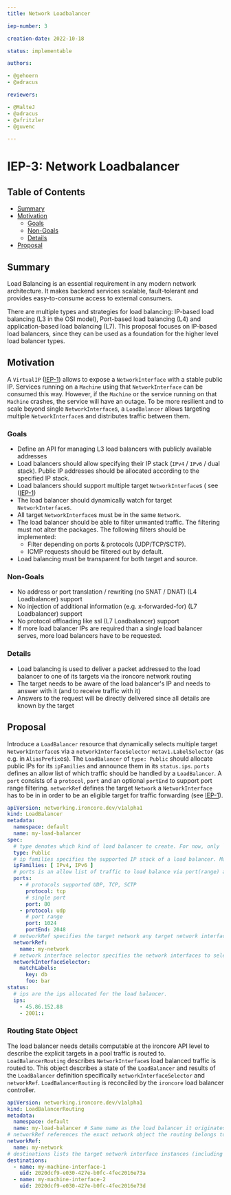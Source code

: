 ```yaml
---
title: Network Loadbalancer

iep-number: 3

creation-date: 2022-10-18

status: implementable

authors:

- @gehoern
- @adracus

reviewers:

- @MalteJ
- @adracus
- @afritzler
- @guvenc

---
```


# IEP-3: Network Loadbalancer

## Table of Contents

- [Summary](#summary)
- [Motivation](#motivation)
    - [Goals](#goals)
    - [Non-Goals](#non-goals)
    - [Details](#details)
- [Proposal](#proposal)

## Summary

Load Balancing is an essential requirement in any modern network architecture.
It makes backend services scalable, fault-tolerant and provides easy-to-consume access to external consumers.

There are multiple types and strategies for load balancing: IP-based load balancing (L3 in the OSI model),
Port-based load balancing (L4) and application-based load balancing (L7). This proposal focuses on IP-based
load balancers, since they can be used as a foundation for the higher level load balancer types.

## Motivation

A `VirtualIP` ([IEP-1](01-networking-integration.md#the-virtualip-type)) allows to expose a `NetworkInterface`
with a stable public IP. Services running on a `Machine` using that `NetworkInterface` can be consumed this way.
However, if the `Machine` or the service running on that `Machine` crashes, the service will have an outage.
To be more resilient and to scale beyond single `NetworkInterface`s, a `LoadBalancer` allows targeting multiple
`NetworkInterface`s and distributes traffic between them.

### Goals

- Define an API for managing L3 load balancers with publicly available addresses
- Load balancers should allow specifying their IP stack (`IPv4` / `IPv6` / dual stack). Public IP addresses
  should be allocated according to the specified IP stack.
- Load balancers should support multiple target `NetworkInterface`s (
  see ([IEP-1](01-networking-integration.md#the-networkinterface-type))
- The load balancer should dynamically watch for target `NetworkInterface`s.
- All target `NetworkInterface`s must be in the same `Network`.
- The load balancer should be able to filter unwanted traffic. The filtering must not alter the packages.
  The following filters should be implemented:
    - Filter depending on ports & protocols (UDP/TCP/SCTP).
    - ICMP requests should be filtered out by default.
- Load balancing must be transparent for both target and source.

### Non-Goals

- No address or port translation / rewriting (no SNAT / DNAT) (L4 Loadbalancer) support
- No injection of additional information (e.g. x-forwarded-for) (L7 Loadbalancer) support
- No protocol offloading like ssl (L7 Loadbalancer) support
- If more load balancer IPs are required than a single load balancer serves, more load balancers have to be requested.

### Details

- Load balancing is used to deliver a packet addressed to the load balancer to one of its targets via the ironcore
  network routing
- The target needs to be aware of the load balancer's IP and needs to answer with it (and to receive traffic with it)
- Answers to the request will be directly delivered since all details are known by the target

## Proposal

Introduce a `LoadBalancer` resource that dynamically selects multiple target `NetworkInterface`s via
a `networkInterfaceSelector` `metav1.LabelSelector` (as e.g. in `AliasPrefix`es).
The `LoadBalancer` of `type: Public` should allocate public IPs for its `ipFamilies` and announce them in
its `status.ips`.
`ports` defines an allow list of which traffic should be handled by a `LoadBalancer`. A `port` consists of
a `protocol`, `port` and an optional `portEnd` to support port range filtering.
`networkRef` defines the target `Network` a `NetworkInterface` has to be in in order to be an eligible target
for traffic forwarding (see [IEP-1](01-networking-integration.md#the-networkinterface-type)).

[//]: # (@formatter:off)
```yaml
apiVersion: networking.ironcore.dev/v1alpha1
kind: LoadBalancer
metadata:
  namespace: default
  name: my-load-balancer
spec:
  # type denotes which kind of load balancer to create. For now, only `Public` is supported.
  type: Public
  # ip families specifies the supported IP stack of a load balancer. May be `IPv4`, `IPv6` or both (dual stack).
  ipFamilies: [ IPv4, IPv6 ]
  # ports is an allow list of traffic to load balance via port(range) and protocol.
  ports:
    - # protocols supported UDP, TCP, SCTP
      protocol: tcp
      # single port
      port: 80
    - protocol: udp
      # port range
      port: 1024
      portEnd: 2048
  # networkRef specifies the target network any target network interface should be in.
  networkRef:
    name: my-network
  # network interface selector specifies the network interfaces to select for load balancing.
  networkInterfaceSelector:
    matchLabels:
      key: db
      foo: bar
status:
  # ips are the ips allocated for the load balancer.
  ips:
    - 45.86.152.88
    - 2001::
```
[//]: # (@formatter:on)

### Routing State Object

The load balancer needs details computable at the ironcore API level to describe the explicit targets in a pool traffic
is routed to. `LoadBalancerRouting` describes `NetworkInterface`s load balanced traffic is routed to.
This object describes a state of the `LoadBalancer` and results of the `LoadBalancer` definition
specifically `networkInterfaceSelector` and `networkRef`. `LoadBalancerRouting` is reconciled by the `ironcore` load
balancer controller.

[//]: # (@formatter:off)
```yaml
apiVersion: networking.ironcore.dev/v1alpha1
kind: LoadBalancerRouting
metadata:
  namespace: default
  name: my-load-balancer # Same name as the load balancer it originates from.
# networkRef references the exact network object the routing belongs to.
networkRef:
  name: my-network
# destinations lists the target network interface instances (including UID) for load balancing.
destinations:
  - name: my-machine-interface-1
    uid: 2020dcf9-e030-427e-b0fc-4fec2016e73a
  - name: my-machine-interface-2
    uid: 2020dcf9-e030-427e-b0fc-4fec2016e73d
```
[//]: # (@formatter:on)
